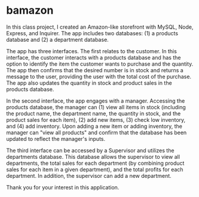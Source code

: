 # bamazon
In this class project, I created an Amazon-like storefront with MySQL, Node, Express, and Inquirer.  The app includes two databases:  (1) a products database and (2) a department database.  

The app has three interfaces.  The first relates to the customer.  In this interface, the customer interacts with a products database and has the option to identify the item the customer wants to purchase and the quantity.  The app then confirms that the desired number is in stock and returns a message to the user, providing the user with the total cost of the purchase.  The app also updates the quantity in stock and product sales in the products database.  

In the second interface, the app engages with a manager.  Accessing the products database, the manager can (1) view all items in stock (including the product name, the department name, the quantity in stock, and the product sales for each item), (2) add new items, (3) check low inventory, and (4) add inventory.  Upon adding a new item or adding inventory, the manager can "view all products" and confirm that the database has been updated to reflect the manager's inputs.    

The third interface can be accessed by a Supervisor and utilizes the departments database.  This database allows the supervisor to view all departments, the total sales for each department (by combining product sales for each item in a given department), and the total profits for each department.  In addition, the supervisor can add a new department.    

Thank you for your interest in this application.  

